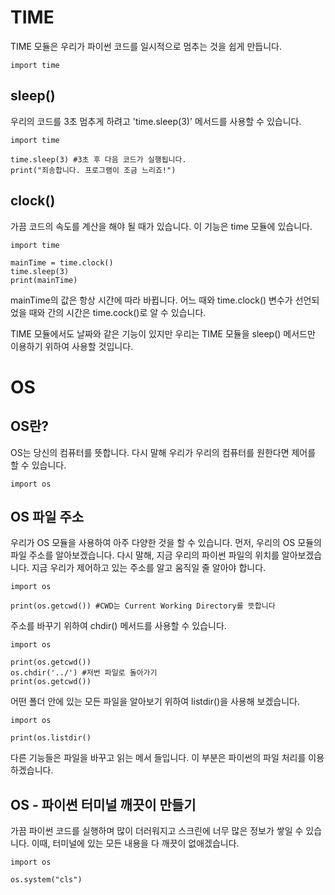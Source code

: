 # TIME
TIME 모듈은 우리가 파이썬 코드를 일시적으로 멈추는 것을 쉽게 만듭니다.

`import time`

## sleep()
우리의 코드를 3초 멈추게 하려고 'time.sleep(3)' 메서드를 사용할 수 있습니다.

```
import time

time.sleep(3) #3초 후 다음 코드가 실행됩니다.
print("죄송합니다. 프로그램이 조금 느리죠!")
```

## clock()
가끔 코드의 속도를 계산을 해야 될 때가 있습니다. 이 기능은 time 모듈에 있습니다.

```
import time

mainTime = time.clock()
time.sleep(3)
print(mainTime)
```

mainTime의 값은 항상 시간에 따라 바뀝니다. 어느 때와 time.clock() 변수가 선언되었을 때와 간의 시간은 time.cock()로 알 수 있습니다.

TIME 모듈에서도 날짜와 같은 기능이 있지만 우리는 TIME 모듈을 sleep() 메서드만 이용하기 위하여 사용할 것입니다.

# OS
## OS란?
OS는 당신의 컴퓨터를 뜻합니다. 다시 말해 우리가 우리의 컴퓨터를 원한다면 제어를 할 수 있습니다.

`import os`

## OS 파일 주소
우리가 OS 모듈을 사용하여 아주 다양한 것을 할 수 있습니다. 먼저, 우리의 OS 모듈의 파일 주소를 알아보겠습니다. 다시 말해, 지금 우리의 파이썬 파일의 위치를 알아보겠습니다. 지금 우리가 제어하고 있는 주소를 알고 움직일 줄 알아야 합니다.

```
import os

print(os.getcwd()) #CWD는 Current Working Directory를 뜻합니다
```

주소를 바꾸기 위하여 chdir() 메서드를 사용할 수 있습니다.

```
import os

print(os.getcwd())
os.chdir('../') #저번 파일로 돌아가기
print(os.getcwd())
```

어떤 폴더 안에 있는 모든 파일을 알아보기 위하여 listdir()을 사용해 보겠습니다.

```
import os

print(os.listdir()
```

다른 기능들은 파일을 바꾸고 읽는 메서 들입니다. 이 부분은 파이썬의 파일 처리를 이용하겠습니다.

## OS - 파이썬 터미널 깨끗이 만들기
가끔 파이썬 코드를 실행하며 많이 더러워지고 스크린에 너무 많은 정보가 쌓일 수 있습니다. 이때, 터미널에 있는 모든 내용을 다 깨끗이 없애겠습니다.

```
import os

os.system("cls")
```

